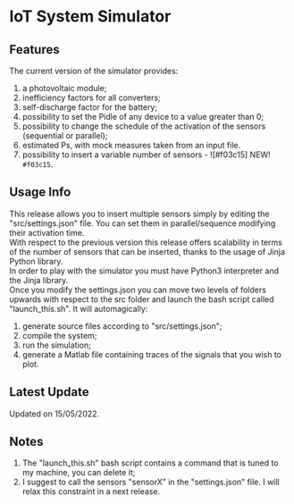 # IoT System Simulator

## Features

The current version of the simulator provides:
 1) a photovoltaic module; <br />
 2) inefficiency factors for all converters; <br />
 3) self-discharge factor for the battery; <br />
 4) possibility to set the Pidle of any device to a value greater than 0; <br />
 5) possibility to change the schedule of the activation of the sensors (sequential or parallel); <br />
 6) estimated Ps, with mock measures taken from an input file. <br />
 7) possibility to insert a variable number of sensors - ![#f03c15] NEW! `#f03c15`.

## Usage Info

This release allows you to insert multiple sensors simply by editing the "src/settings.json" file. You can set them in parallel/sequence modifying their activation time. <br />
With respect to the previous version this release offers scalability in terms of the number of sensors that can be inserted, thanks to the usage of Jinja Python library. <br />
In order to play with the simulator you must have Python3 interpreter and the Jinja library. <br />
Once you modify the settings.json you can move two levels of folders upwards with respect to the src folder and launch the bash script called "launch_this.sh". It will automagically:
1) generate source files according to "src/settings.json"; <br />
2) compile the system; <br />
3) run the simulation; <br />
4) generate a Matlab file containing traces of the signals that you wish to plot.
## Latest Update

Updated on 15/05/2022.

## Notes

1) The "launch_this.sh" bash script contains a command that is tuned to my machine, you can delete it; <br />
2) I suggest to call the sensors "sensorX" in the "settings.json" file. I will relax this constraint in a next release. 